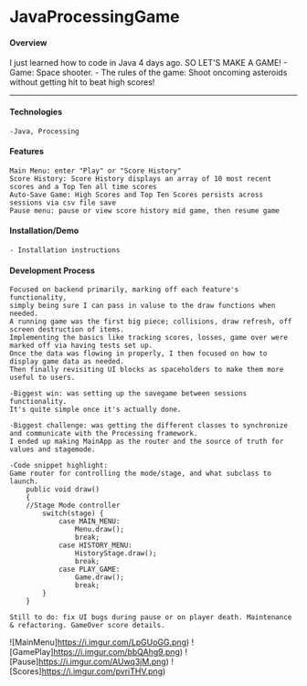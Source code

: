 # JavaProcessingGame

#### Overview

I just learned how to code in Java 4 days ago. SO LET'S MAKE A GAME!
    - Game: Space shooter. 
    - The rules of the game: Shoot oncoming asteroids without getting hit to beat high scores!

---

#### Technologies

    -Java, Processing

#### Features

    Main Menu: enter "Play" or "Score History"
    Score History: Score History displays an array of 10 most recent scores and a Top Ten all time scores
    Auto-Save Game: High Scores and Top Ten Scores persists across sessions via csv file save
    Pause menu: pause or view score history mid game, then resume game

#### Installation/Demo
    - Installation instructions
    
#### Development Process
    Focused on backend primarily, marking off each feature's functionality, 
    simply being sure I can pass in valuse to the draw functions when needed.
    A running game was the first big piece; collisions, draw refresh, off screen destruction of items. 
    Implementing the basics like tracking scores, losses, game over were marked off via having tests set up. 
    Once the data was flowing in properly, I then focused on how to display game data as needed. 
    Then finally revisiting UI blocks as spaceholders to make them more useful to users.
    
    -Biggest win: was setting up the savegame between sessions functionality.
    It's quite simple once it's actually done.
    
    -Biggest challenge: was getting the different classes to synchronize and communicate with the Processing framework.
    I ended up making MainApp as the router and the source of truth for values and stagemode.
    
    -Code snippet highlight:
    Game router for controlling the mode/stage, and what subclass to launch. 
        public void draw()
        {
        //Stage Mode controller
            switch(stage) {
                case MAIN_MENU:
                    Menu.draw();
                    break;
                case HISTORY_MENU:
                    HistoryStage.draw();
                    break;
                case PLAY_GAME:
                    Game.draw();
                    break;
            }
        }
     
    Still to do: fix UI bugs during pause or on player death. Maintenance & refactoring. GameOver score details.
    
![MainMenu]https://i.imgur.com/LpGUoGG.png)
![GamePlay]https://i.imgur.com/bbQAhg9.png)
![Pause]https://i.imgur.com/AUwq3jM.png)
![Scores]https://i.imgur.com/pvriTHV.png)
